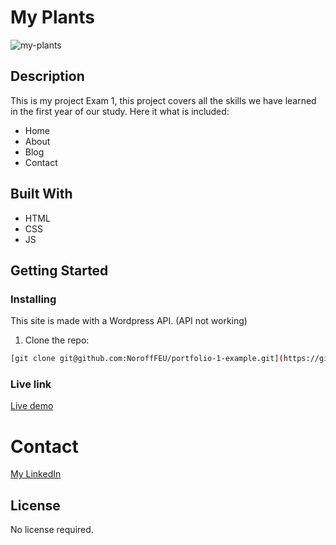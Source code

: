 # My Plants


![my-plants](https://github.com/nellysme/project-exam-1/assets/95544187/f54d3958-6b5b-4d5d-9380-58f6bd55b9f6)


## Description

This is my project Exam 1, this project covers all the skills we have learned in the first year of our study.
Here it what is included:

- Home
- About
- Blog
- Contact

## Built With

- HTML
- CSS
- JS

## Getting Started

### Installing

This site is made with a Wordpress API. (API not working)

1. Clone the repo:

```bash
[git clone git@github.com:NoroffFEU/portfolio-1-example.git](https://github.com/nellysme/project-exam-1.git)
```

### Live link
[Live demo](https://thunderous-bavarois-a3af5f.netlify.app/)

# Contact


[My LinkedIn](https://no.linkedin.com/in/nellysmedsrud)

## License

No license required. 


